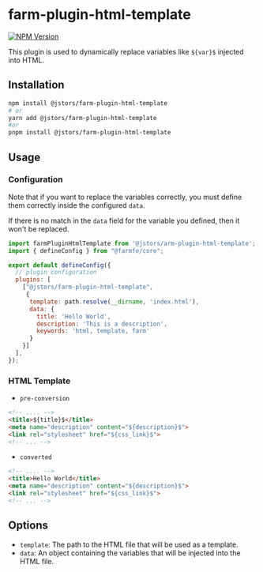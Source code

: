 # farm-plugin-html-template
<a href="https://www.npmjs.com/package/@jstors/farm-plugin-html-template">![NPM Version](https://img.shields.io/npm/v/%40jstors%2Ffarm-plugin-html-template)</a>



This plugin is used to dynamically replace variables like `${var}$` injected into HTML.

## Installation

```bash
npm install @jstors/farm-plugin-html-template
# or
yarn add @jstors/farm-plugin-html-template
#or 
pnpm install @jstors/farm-plugin-html-template
```
## Usage

### Configuration

Note that if you want to replace the variables correctly, you must define them correctly inside the configured `data`.

If there is no match in the `data` field for the variable you defined, then it won't be replaced.

```javascript
import farmPluginHtmlTemplate from '@jstors/arm-plugin-html-template';
import { defineConfig } from "@farmfe/core";

export default defineConfig({
  // plugin configuration
  plugins: [
    ["@jstors/farm-plugin-html-template",
     {
      template: path.resolve(__dirname, 'index.html'),
      data: {
        title: 'Hello World',
        description: 'This is a description',
        keywords: 'html, template, farm'
      }
    }]
  ],
});
```
### HTML Template

- `pre-conversion`
```html
<!-- .... -->
<title>${title}$</title>
<meta name="description" content="${description}$">
<link rel="stylesheet" href="${css_link}$">
<!-- ... -->
```
- `converted`

```html
<!-- .... -->
<title>Hello World</title>
<meta name="description" content="${description}$">
<link rel="stylesheet" href="${css_link}$">
<!-- ... -->
```

## Options

- `template`: The path to the HTML file that will be used as a template.
- `data`: An object containing the variables that will be injected into the HTML file.
